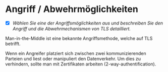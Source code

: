 # Angriff / Abwehrmöglichkeiten
- [x] *Wählen Sie eine der Angriffsmöglichkeiten aus und beschreiben Sie den Angriff und die Abwehrmechanismen von TLS detailliert.*

Man-in-the-Middle ist eine bekannte Angriffsmethode, welche auf TLS betrifft.

Wenn ein Angreifer platziert sich zwischen zwei kommunizierenden Parteien und liest oder manipuliert den Datenverkehr.
Um dies zu verhindern, sollte man mit Zertifikaten arbeiten (2-way-authentification).
